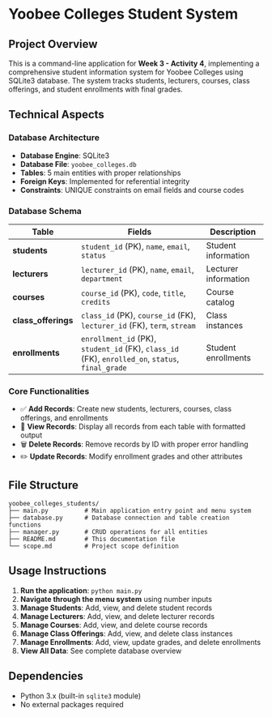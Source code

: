 # Yoobee Colleges Student System

## Project Overview

This is a command-line application for **Week 3 - Activity 4**, implementing a comprehensive student information system for Yoobee Colleges using SQLite3 database. The system tracks students, lecturers, courses, class offerings, and student enrollments with final grades.

## Technical Aspects

### Database Architecture
- **Database Engine**: SQLite3
- **Database File**: `yoobee_colleges.db`
- **Tables**: 5 main entities with proper relationships
- **Foreign Keys**: Implemented for referential integrity
- **Constraints**: UNIQUE constraints on email fields and course codes

### Database Schema

| Table | Fields | Description |
|-------|--------|-------------|
| **students** | `student_id` (PK), `name`, `email`, `status` | Student information |
| **lecturers** | `lecturer_id` (PK), `name`, `email`, `department` | Lecturer information |
| **courses** | `course_id` (PK), `code`, `title`, `credits` | Course catalog |
| **class_offerings** | `class_id` (PK), `course_id` (FK), `lecturer_id` (FK), `term`, `stream` | Class instances |
| **enrollments** | `enrollment_id` (PK), `student_id` (FK), `class_id` (FK), `enrolled_on`, `status`, `final_grade` | Student enrollments |

### Core Functionalities
- ✅ **Add Records**: Create new students, lecturers, courses, class offerings, and enrollments
- 👀 **View Records**: Display all records from each table with formatted output
- 🗑️ **Delete Records**: Remove records by ID with proper error handling
- ✏️ **Update Records**: Modify enrollment grades and other attributes

## File Structure

```
yoobee_colleges_students/
├── main.py          # Main application entry point and menu system
├── database.py      # Database connection and table creation functions
├── manager.py       # CRUD operations for all entities
├── README.md        # This documentation file
└── scope.md         # Project scope definition
```

## Usage Instructions

1. **Run the application**: `python main.py`
2. **Navigate through the menu system** using number inputs
3. **Manage Students**: Add, view, and delete student records
4. **Manage Lecturers**: Add, view, and delete lecturer records
5. **Manage Courses**: Add, view, and delete course records
6. **Manage Class Offerings**: Add, view, and delete class instances
7. **Manage Enrollments**: Add, view, update grades, and delete enrollments
8. **View All Data**: See complete database overview

## Dependencies

- Python 3.x (built-in `sqlite3` module)
- No external packages required


